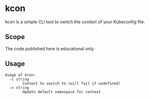 # kcon

kcon is a simple CLI tool to switch the context of your Kubeconfig file.

## Scope

The code published here is educational only.

## Usage

```
Usage of kcon:
  -c string
        Context to switch to (will fail if undefined)
  -n string
        Update default namespace for context
```
